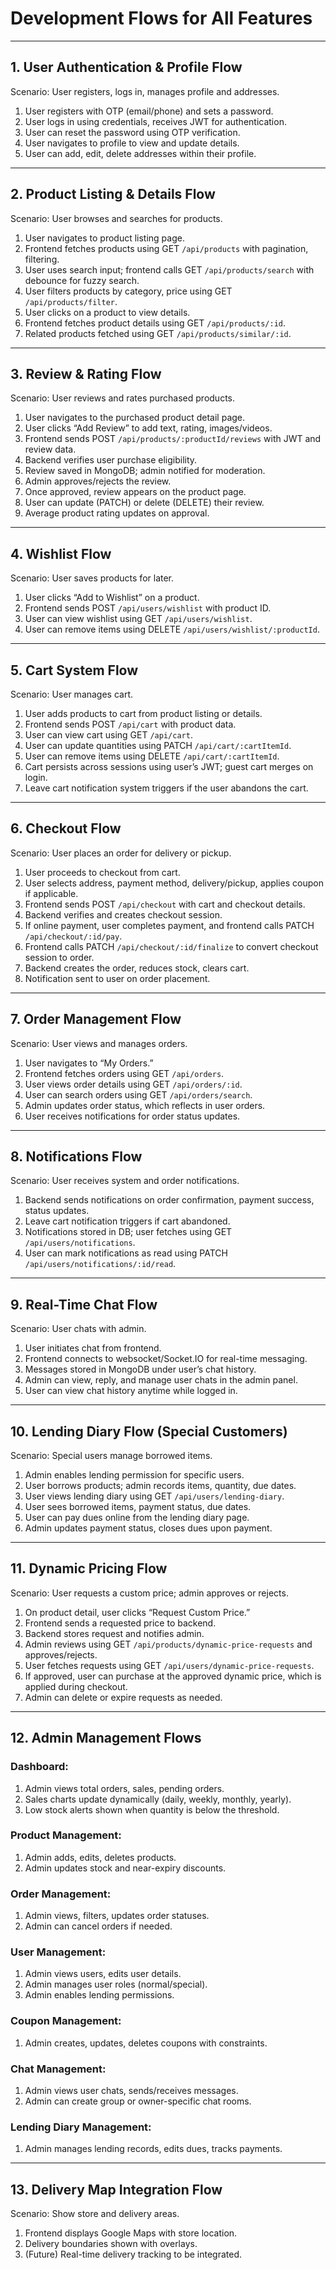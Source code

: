 # **Development Flows for All Features**

---

## **1. User Authentication & Profile Flow**

Scenario: User registers, logs in, manages profile and addresses.

1. User registers with OTP (email/phone) and sets a password.
2. User logs in using credentials, receives JWT for authentication.
3. User can reset the password using OTP verification.
4. User navigates to profile to view and update details.
5. User can add, edit, delete addresses within their profile.

---

## **2. Product Listing & Details Flow**

Scenario: User browses and searches for products.

1. User navigates to product listing page.
2. Frontend fetches products using GET `/api/products` with pagination, filtering.
3. User uses search input; frontend calls GET `/api/products/search` with debounce for fuzzy search.
4. User filters products by category, price using GET `/api/products/filter`.
5. User clicks on a product to view details.
6. Frontend fetches product details using GET `/api/products/:id`.
7. Related products fetched using GET `/api/products/similar/:id`.

---

## **3. Review & Rating Flow**

Scenario: User reviews and rates purchased products.

1. User navigates to the purchased product detail page.
2. User clicks “Add Review” to add text, rating, images/videos.
3. Frontend sends POST `/api/products/:productId/reviews` with JWT and review data.
4. Backend verifies user purchase eligibility.
5. Review saved in MongoDB; admin notified for moderation.
6. Admin approves/rejects the review.
7. Once approved, review appears on the product page.
8. User can update (PATCH) or delete (DELETE) their review.
9. Average product rating updates on approval.

---

## **4. Wishlist Flow**

Scenario: User saves products for later.

1. User clicks “Add to Wishlist” on a product.
2. Frontend sends POST `/api/users/wishlist` with product ID.
3. User can view wishlist using GET `/api/users/wishlist`.
4. User can remove items using DELETE `/api/users/wishlist/:productId`.

---

## **5. Cart System Flow**

Scenario: User manages cart.

1. User adds products to cart from product listing or details.
2. Frontend sends POST `/api/cart` with product data.
3. User can view cart using GET `/api/cart`.
4. User can update quantities using PATCH `/api/cart/:cartItemId`.
5. User can remove items using DELETE `/api/cart/:cartItemId`.
6. Cart persists across sessions using user’s JWT; guest cart merges on login.
7. Leave cart notification system triggers if the user abandons the cart.

---

## **6. Checkout Flow**

Scenario: User places an order for delivery or pickup.

1. User proceeds to checkout from cart.
2. User selects address, payment method, delivery/pickup, applies coupon if applicable.
3. Frontend sends POST `/api/checkout` with cart and checkout details.
4. Backend verifies and creates checkout session.
5. If online payment, user completes payment, and frontend calls PATCH `/api/checkout/:id/pay`.
6. Frontend calls PATCH `/api/checkout/:id/finalize` to convert checkout session to order.
7. Backend creates the order, reduces stock, clears cart.
8. Notification sent to user on order placement.

---

## **7. Order Management Flow**

Scenario: User views and manages orders.

1. User navigates to “My Orders.”
2. Frontend fetches orders using GET `/api/orders`.
3. User views order details using GET `/api/orders/:id`.
4. User can search orders using GET `/api/orders/search`.
5. Admin updates order status, which reflects in user orders.
6. User receives notifications for order status updates.

---

## **8. Notifications Flow**

Scenario: User receives system and order notifications.

1. Backend sends notifications on order confirmation, payment success, status updates.
2. Leave cart notification triggers if cart abandoned.
3. Notifications stored in DB; user fetches using GET `/api/users/notifications`.
4. User can mark notifications as read using PATCH `/api/users/notifications/:id/read`.

---

## **9. Real-Time Chat Flow**

Scenario: User chats with admin.

1. User initiates chat from frontend.
2. Frontend connects to websocket/Socket.IO for real-time messaging.
3. Messages stored in MongoDB under user’s chat history.
4. Admin can view, reply, and manage user chats in the admin panel.
5. User can view chat history anytime while logged in.

---

## **10. Lending Diary Flow (Special Customers)**

Scenario: Special users manage borrowed items.

1. Admin enables lending permission for specific users.
2. User borrows products; admin records items, quantity, due dates.
3. User views lending diary using GET `/api/users/lending-diary`.
4. User sees borrowed items, payment status, due dates.
5. User can pay dues online from the lending diary page.
6. Admin updates payment status, closes dues upon payment.

---

## **11. Dynamic Pricing Flow**

Scenario: User requests a custom price; admin approves or rejects.

1. On product detail, user clicks “Request Custom Price.”
2. Frontend sends a requested price to backend.
3. Backend stores request and notifies admin.
4. Admin reviews using GET `/api/products/dynamic-price-requests` and approves/rejects.
5. User fetches requests using GET `/api/users/dynamic-price-requests`.
6. If approved, user can purchase at the approved dynamic price, which is applied during checkout.
7. Admin can delete or expire requests as needed.

---

## **12. Admin Management Flows**

### Dashboard:

1. Admin views total orders, sales, pending orders.
2. Sales charts update dynamically (daily, weekly, monthly, yearly).
3. Low stock alerts shown when quantity is below the threshold.

### Product Management:

1. Admin adds, edits, deletes products.
2. Admin updates stock and near-expiry discounts.

### Order Management:

1. Admin views, filters, updates order statuses.
2. Admin can cancel orders if needed.

### User Management:

1. Admin views users, edits user details.
2. Admin manages user roles (normal/special).
3. Admin enables lending permissions.

### Coupon Management:

1. Admin creates, updates, deletes coupons with constraints.

### Chat Management:

1. Admin views user chats, sends/receives messages.
2. Admin can create group or owner-specific chat rooms.

### Lending Diary Management:

1. Admin manages lending records, edits dues, tracks payments.

---

## **13. Delivery Map Integration Flow**

Scenario: Show store and delivery areas.

1. Frontend displays Google Maps with store location.
2. Delivery boundaries shown with overlays.
3. (Future) Real-time delivery tracking to be integrated.